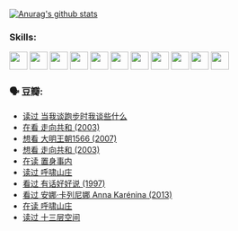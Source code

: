 
[![Anurag's github stats](https://github-readme-stats.vercel.app/api?username=w940853815)](https://github.com/anuraghazra/github-readme-stats)

### Skills:

<code><img height="32" src="https://cdn.jsdelivr.net/npm/simple-icons@v5/icons/python.svg"></code>
<code><img height="32" src="https://cdn.jsdelivr.net/npm/simple-icons@v5/icons/javascript.svg"></code>
<code><img height="32" src="https://cdn.jsdelivr.net/npm/simple-icons@v5/icons/django.svg"></code>
<code><img height="32" src="https://cdn.jsdelivr.net/npm/simple-icons@v5/icons/flask.svg"></code>
<code><img height="32" src="https://cdn.jsdelivr.net/npm/simple-icons@v5/icons/vuetify.svg"></code>
<code><img height="32" src="https://cdn.jsdelivr.net/npm/simple-icons@v5/icons/git.svg"></code>
<code><img height="32" src="https://cdn.jsdelivr.net/npm/simple-icons@v5/icons/docker.svg"></code>
<code><img height="32" src="https://cdn.jsdelivr.net/npm/simple-icons@v5/icons/postgresql.svg"></code>
<code><img height="32" src="https://cdn.jsdelivr.net/npm/simple-icons@v5/icons/elasticsearch.svg"></code>
<code><img height="32" src="https://cdn.jsdelivr.net/npm/simple-icons@v5/icons/macos.svg"></code>
<code><img height="32" src="https://cdn.jsdelivr.net/npm/simple-icons@v5/icons/linux.svg"></code>

### 🗣 豆瓣:

<!-- DOUBAN-ACTIVITIES:START -->
- [读过 当我谈跑步时我谈些什么](https://www.douban.com/people/136069238/status/3715422296/?_i=41996866)
- [在看 走向共和‎ (2003)](https://www.douban.com/people/136069238/status/3711470443/?_i=41996866)
- [想看 大明王朝1566‎ (2007)](https://www.douban.com/people/136069238/status/3710980213/?_i=41996866)
- [想看 走向共和‎ (2003)](https://www.douban.com/people/136069238/status/3710980002/?_i=41996866)
- [在读 置身事内](https://www.douban.com/people/136069238/status/3710472151/?_i=41996866)
- [读过 呼啸山庄](https://www.douban.com/people/136069238/status/3710470617/?_i=41996866)
- [看过 有话好好说‎ (1997)](https://www.douban.com/people/136069238/status/3709833172/?_i=41996866)
- [看过 安娜·卡列尼娜 Anna Karénina‎ (2013)](https://www.douban.com/people/136069238/status/3708942010/?_i=41996866)
- [在读 呼啸山庄](https://www.douban.com/people/136069238/status/3701626992/?_i=41996866)
- [读过 十三层空间](https://www.douban.com/people/136069238/status/3700755247/?_i=41996866)
<!-- DOUBAN-ACTIVITIES:END -->
<!--
**w940853815/w940853815** is a ✨ _special_ ✨ repository because its `README.md` (this file) appears on your GitHub profile.

Here are some ideas to get you started:

- 🔭 I’m currently working on ...
- 🌱 I’m currently learning ...
- 👯 I’m looking to collaborate on ...
- 🤔 I’m looking for help with ...
- 💬 Ask me about ...
- 📫 How to reach me: ...
- 😄 Pronouns: ...
- ⚡ Fun fact: ...
-->
